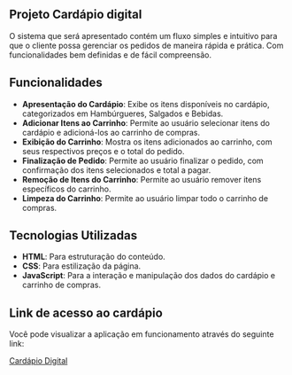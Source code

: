 ## Projeto Cardápio digital

O sistema que será apresentado contém um fluxo simples e intuitivo para que o cliente possa gerenciar os pedidos de 
maneira rápida e prática. Com funcionalidades bem definidas e de fácil compreensão.

## Funcionalidades

- **Apresentação do Cardápio**: Exibe os itens disponíveis no cardápio, categorizados em Hambúrgueres, Salgados e Bebidas.
- **Adicionar Itens ao Carrinho**: Permite ao usuário selecionar itens do cardápio e adicioná-los ao carrinho de compras.
- **Exibição do Carrinho**: Mostra os itens adicionados ao carrinho, com seus respectivos preços e o total do pedido.
- **Finalização de Pedido**: Permite ao usuário finalizar o pedido, com confirmação dos itens selecionados e total a pagar.
- **Remoção de Itens do Carrinho**: Permite ao usuário remover itens específicos do carrinho.
- **Limpeza do Carrinho**: Permite ao usuário limpar todo o carrinho de compras.

## Tecnologias Utilizadas

- **HTML**: Para estruturação do conteúdo.
- **CSS**: Para estilização da página.
- **JavaScript**: Para a interação e manipulação dos dados do cardápio e carrinho de compras.

## Link de acesso ao cardápio

Você pode visualizar a aplicação em funcionamento através do seguinte link:

[Cardápio Digital](https://lindomar-almeida.github.io/Cardapio-Digital/)
